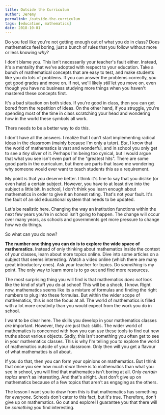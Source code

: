 ```yaml
---
title: Outside the Curriculum
author: Jeremy
permalink: /outside-the-curriculum
tags: [education, mathematics]
date: 2018-10-01
---
```


Do you feel like you're not getting enough out of what you do in class? Does mathematics feel boring, just a bunch of rules that you follow without more or less knowing *why*?

I don't blame you. This isn't necessarily your teacher's fault either. Instead, it's a mentality that we've adopted with respect to your education. Take a bunch of mathematical concepts that are easy to test, and make students like you do lots of problems. If you can answer the problems correctly, you get good grades and move on. If not, we'll likely *still* let you move on, even though you have no business studying more things when you haven't mastered these concepts first.

It's a bad situation on both sides. If you're good in class, then you can get bored from the repetition of ideas. On the other hand, if you struggle, you're spending most of the time in class scratching your head and wondering how in the world these symbols all work.

There needs to be a better way to do this.

I don't have all the answers. I realize that I can't start implementing radical ideas in the classroom (mainly because I'm only a tutor). *But*, I know that the world of mathematics is vast and wonderful, and in school you only get to see a *tiny* sliver of it. Perhaps I'm being too cynical, but I would argue that what you see isn't even part of the "greatest hits". There are some good parts in the curriculum, but there are parts that leave me wondering why someone would ever want to teach students this as a requirement.

My point is that you deserve better. I think it's fine to say that you dislike (or even hate) a certain subject. However, you have to at least dive into the subject a little bit. In school, I don't think you learn enough about mathematics in order to give it an honest rating. That's not your fault. It's the fault of an old educational system that needs to be updated.

Let's be realistic here. Changing the way an institution functions within the next few years you're in school isn't going to happen. The change will occur over many years, as schools and governments get more pressure to change how we do things.

So what can you do now?

**The number one thing you can do is to explore the wide space of mathematics.** Instead of only thinking about mathematics inside the context of your classes, learn about more topics online. Dive into some articles on a subject that seems interesting. Watch a video online (which there are many great introductory ones). Ask your teacher for topics. Do *something* is my point. The only way to learn more is to go out and find more resources.

The most surprising thing you will find is that mathematics *does not* look like the kind of stuff you do at school! This will be a shock, I know. Right now, mathematics seems like its a mixture of formulas and finding the right numbers to plug into these formulas. But within the wider scope of mathematics, this is not the focus at all. The world of mathematics is filled with a lot more creativity than you would expect from the work you do in school.

I want to be clear here. The skills you develop in your mathematics classes *are* important. However, they are just that: skills. The wider world of mathematics is concerned with how you can *use* these tools to find out new truths about various objects. Sadly, this isn't something you often get to see in your mathematics classes. This is why I'm telling you to explore the world of mathematics outside of your classroom. Only then will you get a flavour of what mathematics is all about.

If you do that, then you can form your opinions on mathematics. But I think that once you see how much *more* there is to mathematics than what you see in school, you will find that mathematics isn't boring at all. Only *certain topics* aren't as interesting. And that's alright. Just don't give up on mathematics because of a few topics that aren't as engaging as the others.

The lesson I want you to draw from this is that mathematics has something for *everyone*. Schools don't cater to this fact, but it's true. Therefore, don't give up on mathematics. Go out and explore! I guarantee you that there will be *something* you find interesting.
